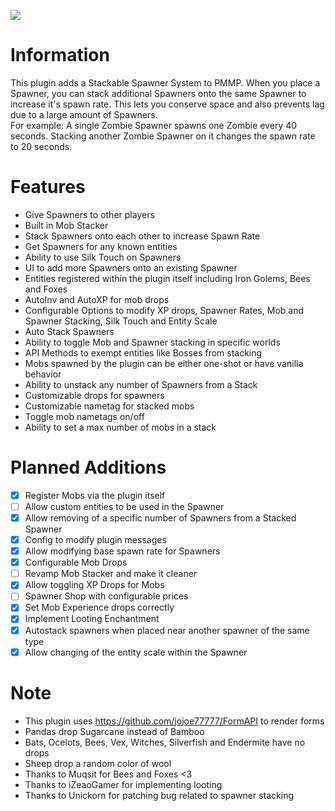 [![](https://poggit.pmmp.io/shield.dl.total/BurgerSpawners)](https://poggit.pmmp.io/p/BurgerSpawners)

# Information
This plugin adds a Stackable Spawner System to PMMP. When you place a Spawner, you can stack additional Spawners onto the same Spawner to increase it's spawn rate. This lets you conserve space and also prevents lag due to a large amount of Spawners.  
For example: A single Zombie Spawner spawns one Zombie every 40 seconds. Stacking another Zombie Spawner on it changes the spawn rate to 20 seconds.  
# Features
- Give Spawners to other players
- Built in Mob Stacker
- Stack Spawners onto each other to increase Spawn Rate
- Get Spawners for any known entities
- Ability to use Silk Touch on Spawners
- UI to add more Spawners onto an existing Spawner
- Entities registered within the plugin itself including Iron Golems, Bees and Foxes
- AutoInv and AutoXP for mob drops
- Configurable Options to modify XP drops, Spawner Rates, Mob and Spawner Stacking, Silk Touch and Entity Scale
- Auto Stack Spawners
- Ability to toggle Mob and Spawner stacking in specific worlds
- API Methods to exempt entities like Bosses from stacking
- Mobs spawned by the plugin can be either one-shot or have vanilla behavior
- Ability to unstack any number of Spawners from a Stack
- Customizable drops for spawners
- Customizable nametag for stacked mobs
- Toggle mob nametags on/off
- Ability to set a max number of mobs in a stack
# Planned Additions
- [x] Register Mobs via the plugin itself
- [ ] Allow custom entities to be used in the Spawner
- [x] Allow removing of a specific number of Spawners from a Stacked Spawner
- [x] Config to modify plugin messages
- [x] Allow modifying base spawn rate for Spawners
- [x] Configurable Mob Drops
- [ ] Revamp Mob Stacker and make it cleaner
- [x] Allow toggling XP Drops for Mobs
- [ ] Spawner Shop with configurable prices
- [x] Set Mob Experience drops correctly
- [x] Implement Looting Enchantment
- [x] Autostack spawners when placed near another spawner of the same type
- [x] Allow changing of the entity scale within the Spawner
# Note
- This plugin uses https://github.com/jojoe77777/FormAPI to render forms
- Pandas drop Sugarcane instead of Bamboo
- Bats, Ocelots, Bees, Vex, Witches, Silverfish and Endermite have no drops
- Sheep drop a random color of wool
- Thanks to Muqsit for Bees and Foxes <3
- Thanks to iZeaoGamer for implementing looting
- Thanks to Unickorn for patching bug related to spawner stacking
